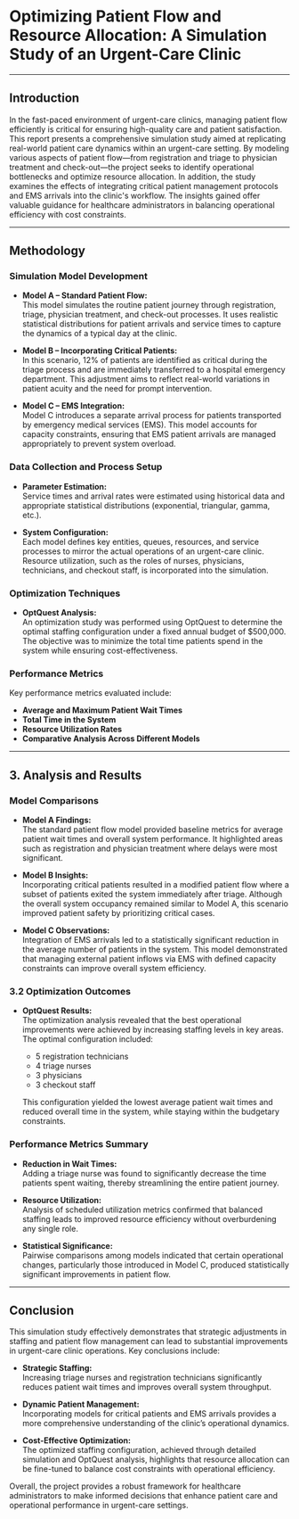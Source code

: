 # Optimizing Patient Flow and Resource Allocation: A Simulation Study of an Urgent-Care Clinic

---


## Introduction

In the fast-paced environment of urgent-care clinics, managing patient flow efficiently is critical for ensuring high-quality care and patient satisfaction. This report presents a comprehensive simulation study aimed at replicating real-world patient care dynamics within an urgent-care setting. By modeling various aspects of patient flow—from registration and triage to physician treatment and check-out—the project seeks to identify operational bottlenecks and optimize resource allocation. In addition, the study examines the effects of integrating critical patient management protocols and EMS arrivals into the clinic's workflow. The insights gained offer valuable guidance for healthcare administrators in balancing operational efficiency with cost constraints.

---

## Methodology

### Simulation Model Development
- **Model A – Standard Patient Flow:**  
  This model simulates the routine patient journey through registration, triage, physician treatment, and check-out processes. It uses realistic statistical distributions for patient arrivals and service times to capture the dynamics of a typical day at the clinic.

- **Model B – Incorporating Critical Patients:**  
  In this scenario, 12% of patients are identified as critical during the triage process and are immediately transferred to a hospital emergency department. This adjustment aims to reflect real-world variations in patient acuity and the need for prompt intervention.

- **Model C – EMS Integration:**  
  Model C introduces a separate arrival process for patients transported by emergency medical services (EMS). This model accounts for capacity constraints, ensuring that EMS patient arrivals are managed appropriately to prevent system overload.

### Data Collection and Process Setup
- **Parameter Estimation:**  
  Service times and arrival rates were estimated using historical data and appropriate statistical distributions (exponential, triangular, gamma, etc.).
  
- **System Configuration:**  
  Each model defines key entities, queues, resources, and service processes to mirror the actual operations of an urgent-care clinic. Resource utilization, such as the roles of nurses, physicians, technicians, and checkout staff, is incorporated into the simulation.

### Optimization Techniques
- **OptQuest Analysis:**  
  An optimization study was performed using OptQuest to determine the optimal staffing configuration under a fixed annual budget of $500,000. The objective was to minimize the total time patients spend in the system while ensuring cost-effectiveness.

### Performance Metrics
Key performance metrics evaluated include:
- **Average and Maximum Patient Wait Times**
- **Total Time in the System**
- **Resource Utilization Rates**
- **Comparative Analysis Across Different Models**

---

## 3. Analysis and Results

### Model Comparisons
- **Model A Findings:**  
  The standard patient flow model provided baseline metrics for average patient wait times and overall system performance. It highlighted areas such as registration and physician treatment where delays were most significant.
  
- **Model B Insights:**  
  Incorporating critical patients resulted in a modified patient flow where a subset of patients exited the system immediately after triage. Although the overall system occupancy remained similar to Model A, this scenario improved patient safety by prioritizing critical cases.

- **Model C Observations:**  
  Integration of EMS arrivals led to a statistically significant reduction in the average number of patients in the system. This model demonstrated that managing external patient inflows via EMS with defined capacity constraints can improve overall system efficiency.

### 3.2 Optimization Outcomes
- **OptQuest Results:**  
  The optimization analysis revealed that the best operational improvements were achieved by increasing staffing levels in key areas. The optimal configuration included:
  - 5 registration technicians
  - 4 triage nurses
  - 3 physicians
  - 3 checkout staff

  This configuration yielded the lowest average patient wait times and reduced overall time in the system, while staying within the budgetary constraints.

### Performance Metrics Summary
- **Reduction in Wait Times:**  
  Adding a triage nurse was found to significantly decrease the time patients spent waiting, thereby streamlining the entire patient journey.
  
- **Resource Utilization:**  
  Analysis of scheduled utilization metrics confirmed that balanced staffing leads to improved resource efficiency without overburdening any single role.

- **Statistical Significance:**  
  Pairwise comparisons among models indicated that certain operational changes, particularly those introduced in Model C, produced statistically significant improvements in patient flow.

---

## Conclusion

This simulation study effectively demonstrates that strategic adjustments in staffing and patient flow management can lead to substantial improvements in urgent-care clinic operations. Key conclusions include:
- **Strategic Staffing:**  
  Increasing triage nurses and registration technicians significantly reduces patient wait times and improves overall system throughput.
  
- **Dynamic Patient Management:**  
  Incorporating models for critical patients and EMS arrivals provides a more comprehensive understanding of the clinic’s operational dynamics.
  
- **Cost-Effective Optimization:**  
  The optimized staffing configuration, achieved through detailed simulation and OptQuest analysis, highlights that resource allocation can be fine-tuned to balance cost constraints with operational efficiency.

Overall, the project provides a robust framework for healthcare administrators to make informed decisions that enhance patient care and operational performance in urgent-care settings.

